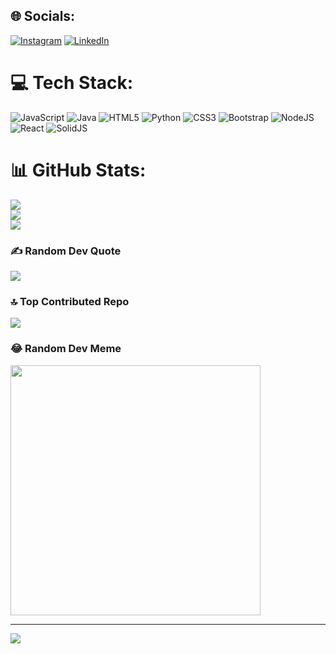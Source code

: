 
## 🌐 Socials:
[![Instagram](https://img.shields.io/badge/Instagram-%23E4405F.svg?logo=Instagram&logoColor=white)](https://instagram.com/itz4vi) [![LinkedIn](https://img.shields.io/badge/LinkedIn-%230077B5.svg?logo=linkedin&logoColor=white)](https://www.linkedin.com/in/abhineet-saha-317472203/) 

# 💻 Tech Stack:
![JavaScript](https://img.shields.io/badge/javascript-%23323330.svg?style=for-the-badge&logo=javascript&logoColor=%23F7DF1E) ![Java](https://img.shields.io/badge/java-%23ED8B00.svg?style=for-the-badge&logo=openjdk&logoColor=white) ![HTML5](https://img.shields.io/badge/html5-%23E34F26.svg?style=for-the-badge&logo=html5&logoColor=white) ![Python](https://img.shields.io/badge/python-3670A0?style=for-the-badge&logo=python&logoColor=ffdd54) ![CSS3](https://img.shields.io/badge/css3-%231572B6.svg?style=for-the-badge&logo=css3&logoColor=white) ![Bootstrap](https://img.shields.io/badge/bootstrap-%238511FA.svg?style=for-the-badge&logo=bootstrap&logoColor=white) ![NodeJS](https://img.shields.io/badge/node.js-6DA55F?style=for-the-badge&logo=node.js&logoColor=white) ![React](https://img.shields.io/badge/react-%2320232a.svg?style=for-the-badge&logo=react&logoColor=%2361DAFB) ![SolidJS](https://img.shields.io/badge/solid.js-6DA55F?style=for-the-badge&logo=node.js&logoColor=sky)
# 📊 GitHub Stats:
![](https://github-readme-stats.vercel.app/api?username=AbhineetSaha&theme=dark&hide_border=false&include_all_commits=false&count_private=false)<br/>
![](https://github-readme-streak-stats.herokuapp.com/?user=AbhineetSaha&theme=dark&hide_border=false)<br/>
![](https://github-readme-stats.vercel.app/api/top-langs/?username=AbhineetSaha&theme=dark&hide_border=false&include_all_commits=false&count_private=false&layout=compact)

### ✍️ Random Dev Quote
![](https://quotes-github-readme.vercel.app/api?type=horizontal&theme=radical)

### 🔝 Top Contributed Repo
![](https://github-contributor-stats.vercel.app/api?username=AbhineetSaha&limit=5&theme=dark&combine_all_yearly_contributions=true)

### 😂 Random Dev Meme
<img src='https://randommeme-five.vercel.app/' style="height: 400px;"/>

---
[![](https://visitcount.itsvg.in/api?id=AbhineetSaha&icon=0&color=0)](https://visitcount.itsvg.in)

<!-- Proudly created with GPRM ( https://gprm.itsvg.in ) -->
